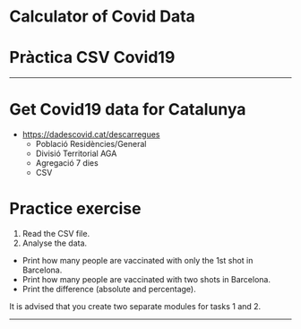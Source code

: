 # Calculator of Covid Data

# Pràctica CSV Covid19
-------------------------------------------------------------------------------

# Get Covid19 data for Catalunya
- https://dadescovid.cat/descarregues
  - Població Residències/General
  - Divisió Territorial AGA
  - Agregació 7 dies
  - CSV

# Practice exercise
1. Read the CSV file.
2. Analyse the data.
  - Print how many people are vaccinated with only the 1st shot in Barcelona.
  - Print how many people are vaccinated with two shots in Barcelona.
  - Print the difference (absolute and percentage).

It is advised that you create two separate modules for tasks 1 and 2.

-------------------------------------------------------------------------------

